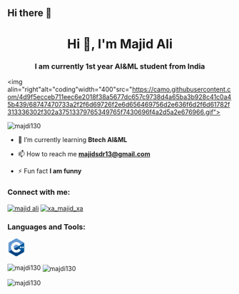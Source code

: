 ## Hi there 👋

<!--
**Majid130/Majid130** is a ✨ _special_ ✨ repository because its `README.md` (this file) appears on your GitHub profile.

Here are some ideas to get you started:

- 🔭 I’m currently working on ...
- 🌱 I’m currently learning ...
- 👯 I’m looking to collaborate on ...
- 🤔 I’m looking for help with ...
- 💬 Ask me about ...
- 📫 How to reach me: ...
- 😄 Pronouns: ...
- ⚡ Fun fact: ...
-->
<h1 align="center">Hi 👋, I'm Majid Ali</h1>
<h3 align="center">I am currently 1st year AI&ML student from India</h3>

<img alin="right"alt="coding"width="400"src="https://camo.githubusercontent.com/4d9f5ecceb711eec6e2018f38a5677dc657c9738d4a65ba3b928c41c0a45b439/68747470733a2f2f6d69726f2e6d656469756d2e636f6d2f6d61782f313336302f302a37513379765349765f7430696f4a2d5a2e676966.gif">

<p align="left"> <img src="https://komarev.com/ghpvc/?username=majdi130&label=Profile%20views&color=0e75b6&style=flat" alt="majdi130" /> </p>

- 🌱 I’m currently learning **Btech AI&ML**

- 📫 How to reach me **majidsdr13@gmail.com**

- ⚡ Fun fact **I am funny**

<h3 align="left">Connect with me:</h3>
<p align="left">
<a href="https://linkedin.com/in/majid ali" target="blank"><img align="center" src="https://raw.githubusercontent.com/rahuldkjain/github-profile-readme-generator/master/src/images/icons/Social/linked-in-alt.svg" alt="majid ali" height="30" width="40" /></a>
<a href="https://instagram.com/xa_majid_xa" target="blank"><img align="center" src="https://raw.githubusercontent.com/rahuldkjain/github-profile-readme-generator/master/src/images/icons/Social/instagram.svg" alt="xa_majid_xa" height="30" width="40" /></a>
</p>

<h3 align="left">Languages and Tools:</h3>
<p align="left"> <a href="https://www.w3schools.com/cpp/" target="_blank" rel="noreferrer"> <img src="https://raw.githubusercontent.com/devicons/devicon/master/icons/cplusplus/cplusplus-original.svg" alt="cplusplus" width="40" height="40"/> </a> </p>

<p><img align="left" src="https://github-readme-stats.vercel.app/api/top-langs?username=majdi130&show_icons=true&locale=en&layout=compact" alt="majdi130" /></p>

<p>&nbsp;<img align="center" src="https://github-readme-stats.vercel.app/api?username=majdi130&show_icons=true&locale=en" alt="majdi130" /></p>

<p><img align="center" src="https://github-readme-streak-stats.herokuapp.com/?user=majdi130&" alt="majdi130" /></p>


